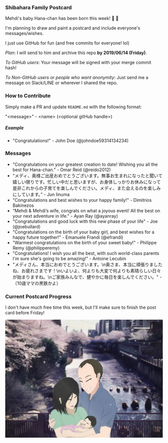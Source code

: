 ### Shibahara Family Postcard

Mehdi's baby Hana-chan has been born this week! 🎊 🎉

I'm planning to draw and paint a postcard and include everyone's messages/wishes.

I just use GitHub for fun (and free commits for everyone! lol)

_Plan_: I will send to him and archive this repo **by 2019/06/14 (Friday)**.

_To GitHub users_: Your message will be signed with your merge commit hash!

_To Non-GitHub users or people who want anonymity_: Just send me a message on Slack/LINE or wherever I shared the repo.

### How to Contribute

Simply make a PR and update `README.md` with the following format:

"\<message\>" - \<name\> (\<optional gitHub handle\>)

##### Example

- "Congratulations!" - John Doe (@johndoe59314134234)


### Messages

- "Congratulations on your greatest creation to date! Wishing you all the best for Hana-chan." - Omar Reid (@reido2012)
- “メディ、奥様ご出産おめでとうございます。無事お生まれになったと聞いて嬉しい限りです。忙しい中だと思いますが、お身体しっかりお休みになって是非これからの子育てを楽しんでください。メディ、また会えるのを楽しみにしています。” - Jun Iinuma
- "Congratulations and best wishes to your happy family!" - Dimitrios Bakinezos
- “Mehdi & Mehdi’s wife, congrats on what a joyous event! All the best on your next adventure in life." - Ayan Ray (@ayanray)
- "Congratulations and good luck with this new phase of your life" - Joe (@joebullard)
- "Congratulations on the birth of your baby girl, and best wishes for a happy future together!" - Emanuele Frandi (@efrandi)
- "Warmest congratulations on the birth of your sweet baby!" - Philippe Remy (@philipperemy)
- "Congratulations! I wish you all the best, with such world-class parents I'm sure she's going to be amazing!" - Antoine Lecubin
- "メディさん、本当におめでとうございます。\n奥さま、本当に頑張りましたね、お疲れさまです！\nいよいよ、何よりも大変で何よりも素晴らしい日々が始まりますね。\nご家族みんなで、健やかに毎日を楽しんでください。" -（10歳ママの黒鉄かよ）

### Current Postcard Progress

I don't have much free time this week, but I'll make sure to finish the post card before Friday!

![Postcard](postcard/03_postcard_staging.jpg)
